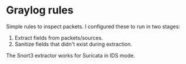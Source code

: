 # Graylog rules

Simple rules to inspect packets. I configured these to run in two stages:

1. Extract fields from packets/sources.
2. Sanitize fields that didn't exist during extraction.

The Snort3 extractor works for Suricata in IDS mode.
